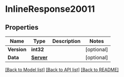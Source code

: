 # InlineResponse20011

## Properties

Name | Type | Description | Notes
------------ | ------------- | ------------- | -------------
**Version** | **int32** |  | [optional] 
**Data** | [**Server**](server.md) |  | [optional] 

[[Back to Model list]](../README.md#documentation-for-models) [[Back to API list]](../README.md#documentation-for-api-endpoints) [[Back to README]](../README.md)


